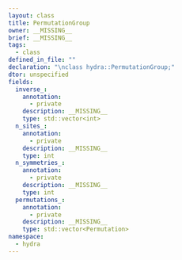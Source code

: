 ```yaml
---
layout: class
title: PermutationGroup
owner: __MISSING__
brief: __MISSING__
tags:
  - class
defined_in_file: ""
declaration: "\nclass hydra::PermutationGroup;"
dtor: unspecified
fields:
  inverse_:
    annotation:
      - private
    description: __MISSING__
    type: std::vector<int>
  n_sites_:
    annotation:
      - private
    description: __MISSING__
    type: int
  n_symmetries_:
    annotation:
      - private
    description: __MISSING__
    type: int
  permutations_:
    annotation:
      - private
    description: __MISSING__
    type: std::vector<Permutation>
namespace:
  - hydra
---
```

